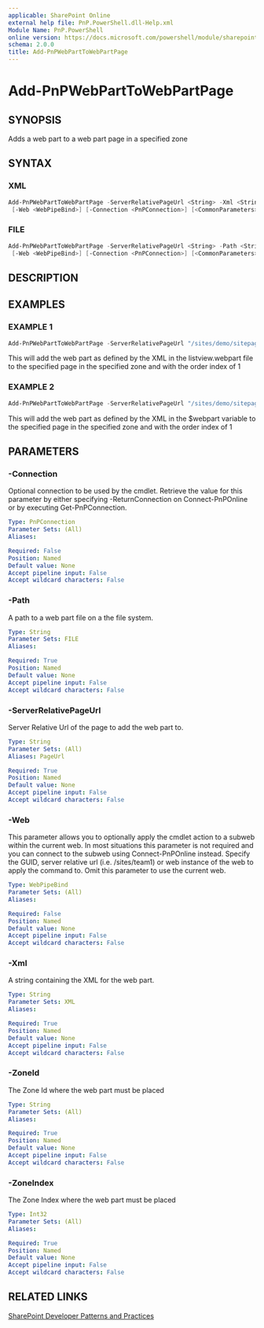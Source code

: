 ```yaml
---
applicable: SharePoint Online
external help file: PnP.PowerShell.dll-Help.xml
Module Name: PnP.PowerShell
online version: https://docs.microsoft.com/powershell/module/sharepoint-pnp/add-pnpwebparttowebpartpage
schema: 2.0.0
title: Add-PnPWebPartToWebPartPage
---
```


# Add-PnPWebPartToWebPartPage

## SYNOPSIS
Adds a web part to a web part page in a specified zone

## SYNTAX

### XML
```powershell
Add-PnPWebPartToWebPartPage -ServerRelativePageUrl <String> -Xml <String> -ZoneId <String> -ZoneIndex <Int32>
 [-Web <WebPipeBind>] [-Connection <PnPConnection>] [<CommonParameters>]
```

### FILE
```powershell
Add-PnPWebPartToWebPartPage -ServerRelativePageUrl <String> -Path <String> -ZoneId <String> -ZoneIndex <Int32>
 [-Web <WebPipeBind>] [-Connection <PnPConnection>] [<CommonParameters>]
```

## DESCRIPTION

## EXAMPLES

### EXAMPLE 1
```powershell
Add-PnPWebPartToWebPartPage -ServerRelativePageUrl "/sites/demo/sitepages/home.aspx" -Path "c:\myfiles\listview.webpart" -ZoneId "Header" -ZoneIndex 1
```

This will add the web part as defined by the XML in the listview.webpart file to the specified page in the specified zone and with the order index of 1

### EXAMPLE 2
```powershell
Add-PnPWebPartToWebPartPage -ServerRelativePageUrl "/sites/demo/sitepages/home.aspx" -XML $webpart -ZoneId "Header" -ZoneIndex 1
```

This will add the web part as defined by the XML in the $webpart variable to the specified page in the specified zone and with the order index of 1

## PARAMETERS

### -Connection
Optional connection to be used by the cmdlet. Retrieve the value for this parameter by either specifying -ReturnConnection on Connect-PnPOnline or by executing Get-PnPConnection.

```yaml
Type: PnPConnection
Parameter Sets: (All)
Aliases:

Required: False
Position: Named
Default value: None
Accept pipeline input: False
Accept wildcard characters: False
```

### -Path
A path to a web part file on a the file system.

```yaml
Type: String
Parameter Sets: FILE
Aliases:

Required: True
Position: Named
Default value: None
Accept pipeline input: False
Accept wildcard characters: False
```

### -ServerRelativePageUrl
Server Relative Url of the page to add the web part to.

```yaml
Type: String
Parameter Sets: (All)
Aliases: PageUrl

Required: True
Position: Named
Default value: None
Accept pipeline input: False
Accept wildcard characters: False
```

### -Web
This parameter allows you to optionally apply the cmdlet action to a subweb within the current web. In most situations this parameter is not required and you can connect to the subweb using Connect-PnPOnline instead. Specify the GUID, server relative url (i.e. /sites/team1) or web instance of the web to apply the command to. Omit this parameter to use the current web.

```yaml
Type: WebPipeBind
Parameter Sets: (All)
Aliases:

Required: False
Position: Named
Default value: None
Accept pipeline input: False
Accept wildcard characters: False
```

### -Xml
A string containing the XML for the web part.

```yaml
Type: String
Parameter Sets: XML
Aliases:

Required: True
Position: Named
Default value: None
Accept pipeline input: False
Accept wildcard characters: False
```

### -ZoneId
The Zone Id where the web part must be placed

```yaml
Type: String
Parameter Sets: (All)
Aliases:

Required: True
Position: Named
Default value: None
Accept pipeline input: False
Accept wildcard characters: False
```

### -ZoneIndex
The Zone Index where the web part must be placed

```yaml
Type: Int32
Parameter Sets: (All)
Aliases:

Required: True
Position: Named
Default value: None
Accept pipeline input: False
Accept wildcard characters: False
```

## RELATED LINKS

[SharePoint Developer Patterns and Practices](https://aka.ms/sppnp)